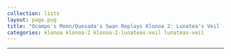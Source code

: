 ```yaml
---
collection: lists
layout: page.pug
title: "Ocampo's Moon/Quesada's Swan Replays Klonoa 2: Lunatea's Veil - Masterlist"
categories: klonoa klonoa-2 klonoa-2-lunateas-veil lunateas-veil
---
```


---
<ul class="section-wrapper">
	<!--<li><span class="section-no">Act I: The Kingdom of Tranquility, La-Lakoosha</span>
		<ul class="masterlink-wrapper">
			<li>Opening</li>
			<li>Vision 1-1: Sea of Tears ~The Encounter~</li>
			<li>Vision 1-Interlude: Baguji the Wise and the Dream Traveler</li>
			<li>Vision 1-2: La-Lakoosha ~Sacred Grounds~</li>
			<li>Vision 1-Boss: Claire Moa Temple ~Folgaran, The Armor Beast~</li>
		</ul>
	</li>-->
	<!--<li><span class="section-no">Act II: The Kingdom of Joy, Joilant</span>
		<ul class="masterlink-wrapper">
			<li>Vision 2-Pre: Baguji, Again</li>
			<li>Vision 2-Intro: Joilant Plaza ~Welcome to Joilant~</li>
			<li>Vision 2-1: Joilant Fun Park ~A Date With Tat~</li>
			<li>Vision 2-2: Jungle Slider ~Raging Rapids~</li>
			<li>Vision 2-Boss: Joilant Plaza ~Leptio, The Flower Clown~</li>
		</ul>
	</li>-->
	<!--<li><span class="section-no">Act III: The Kingdom of Discord, Volk</span>
		<ul class="masterlink-wrapper">
			<li>Vision 3-Pre: To Volk and War</li>
			<li>Vision 3-Intro: Volk Hall ~Two Reactors~</li>
			<li>Vision 3-1: Volk City ~Through the Crossfire~</li>
			<li>Vision 3-2: Volkan Underground ~Bowels of the City~</li>
			<li>Vision 3-Boss: Volk Hall ~Mobile Tank Biskarsh~</li>
			<li>Vision 3-3: ~~Volk City~~ Volkan Inferno ~Imminent Danger~</li>
		</ul>
	</li>-->
	<!--<li><span class="section-no">Act IV: The Kingdom of Indecision, Mira-Mira</span>
		<ul class="masterlink-wrapper">
			<li>Vision 4-Pre: Veiled Future</li>
			<li>Vision 4-1: Ishras Ark ~On to Mira-Mira~</li>
			<li>Vision 4-2: Mountains of Mira-Mira ~Alpine Wonderland~</li>
			<li>Vision 4-3: Maze of Memories ~The Labyrinth of Illusions~</li>
			<li>Vision 4-Boss: Indecision Pass ~Polonte, The Hatchling~</li>
		</ul>
	</li>-->
	<!--<li><span class="section-no">Npg V</span>
		<ul class="masterlink-wrapper">
		</ul>
	</li>-->
	<!--<li><span class="section-no">Npg VI: Gur Xvatqbz bs Fbeebj</span>
		<ul class="masterlink-wrapper">
		</ul>
	</li>-->
</ul>